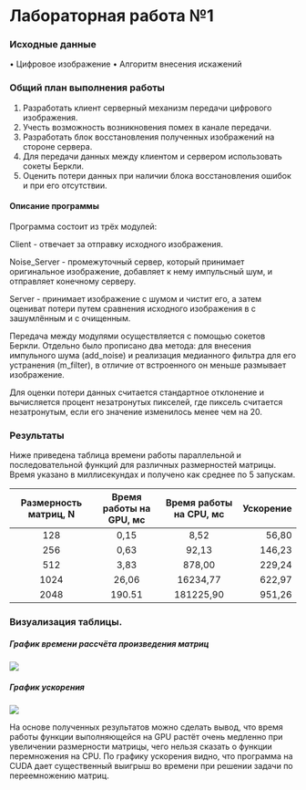 # Лабораторная работа №1 

### Исходные данные
• Цифровое изображение
• Алгоритм внесения искажений

### Общий план выполнения работы
1. Разработать клиент серверный механизм передачи цифрового изображения.
2. Учесть возможность возникновения помех в канале передачи.
3. Разработать блок восстановления полученных изображений на стороне сервера.
4. Для передачи данных между клиентом и сервером использовать сокеты Беркли.
5. Оценить потери данных при наличии блока восстановления ошибок и при его
отсутствии.

#### Описание программы
Программа состоит из трёх модулей:

Client - отвечает за отправку исходного изображения.

Noise_Server - промежуточный сервер, который принимает оригинальное изображение, добавляет к нему импульсный шум, и отправляет конечному серверу.

Server - принимает изображение с шумом и чистит его, а затем оцениват потери путем сравнения исходного изображения в с зашумлённым и с очищенным.

Передача между модулями осуществляется с помощью сокетов Беркли. Отдельно было прописано два метода: для внесения импульного шума (add_noise) и реализация медианного фильтра для его устранения (m_filter), в отличие от встроенного он меньше размывает изображение.

Для оценки потери данных считается стандартное отклонение и вычисляется процент незатронутых пикселей, где пиксель считается незатронутым, если его значение изменилось менее чем на 20.

### Результаты
Ниже приведена таблица времени работы параллельной и последовательной функций для различных размерностей матрицы. Время указано в миллисекундах и получено как среднее по 5 запускам.

Размерность матриц, N | Время работы на GPU, мс | Время работы на CPU, мс | Ускорение
:----:|:-------:|:-----------:|------:
128 | 0,15 | 8,52 | 56,80
256 | 0,63| 92,13 | 146,23
512 | 3,83 | 878,00 | 229,24
1024 | 26,06 | 16234,77 | 622,97
2048 | 190.51 | 181225,90 | 951,26

### Визуализация таблицы.
##### График времени рассчёта произведения матриц

![](Work_time.JPG)

##### График ускорения

![](Speedup.JPG)

На основе полученных результатов можно сделать вывод, что время работы функции выполняющейся на GPU растёт очень медленно при увеличении размерности матрицы, чего нельзя сказать о функции перемножения на CPU. По графику ускорения видно, что программа на CUDA дает существенный выигрыш во времени при решении задачи по переемножению матриц. 
